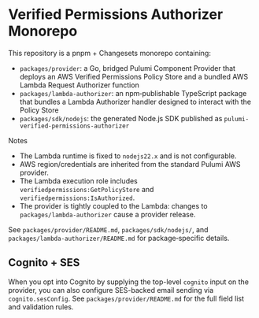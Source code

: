 # Verified Permissions Authorizer Monorepo

This repository is a pnpm + Changesets monorepo containing:

- `packages/provider`: a Go, bridged Pulumi Component Provider that deploys an AWS Verified Permissions Policy Store and a bundled AWS Lambda Request Authorizer function
- `packages/lambda-authorizer`: an npm‑publishable TypeScript package that bundles a Lambda Authorizer handler designed to interact with the Policy Store
- `packages/sdk/nodejs`: the generated Node.js SDK published as `pulumi-verified-permissions-authorizer`

Notes
- The Lambda runtime is fixed to `nodejs22.x` and is not configurable.
- AWS region/credentials are inherited from the standard Pulumi AWS provider.
- The Lambda execution role includes `verifiedpermissions:GetPolicyStore` and `verifiedpermissions:IsAuthorized`.
- The provider is tightly coupled to the Lambda: changes to `packages/lambda-authorizer` cause a provider release.

See `packages/provider/README.md`, `packages/sdk/nodejs/`, and `packages/lambda-authorizer/README.md` for package‑specific details.

## Cognito + SES

When you opt into Cognito by supplying the top-level `cognito` input on the provider, you can also configure SES-backed email sending via `cognito.sesConfig`. See `packages/provider/README.md` for the full field list and validation rules.

